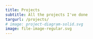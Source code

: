 ```yaml
---
title: Projects
subtitle: All the projects I've done
targurl: /projects/
# image: project-diagram-solid.svg
image: file-image-regular.svg
---
```

